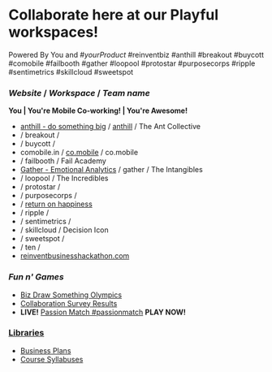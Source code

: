 # Collaborate here at our Playful workspaces!
 Powered By You and #*yourProduct*
 #reinventbiz #anthill #breakout #buycott #comobile #failbooth #gather #loopool #protostar #purposecorps #ripple #sentimetrics #skillcloud #sweetspot

### *Website* / *Workspace* / *Team name*
__You | You're Mobile Co-working! | You're Awesome!__
* [anthill - do something big](http://getanthill.com) / [anthill](https://github.com/defsan/anthill) / The Ant Collective
* / breakout /
* / buycott /
* comobile.in / [co.mobile](https://github.com/comobile/reinventbiz/tree/master/co.mobile) / co.mobile
* / failbooth / Fail Academy
* [Gather - Emotional Analytics](http://dribbble.com/shots/598371-Gather-Emotional-Analytics) / gather / The Intangibles
* / loopool / The Incredibles
* / protostar /
* / purposecorps /
* / [return on happiness](http://www.flickr.com/photos/jaycross/sets/72157630106416928/with/7362900176/)
* / ripple /
* / sentimetrics /
* / skillcloud / Decision Icon
* / sweetspot /
* / ten /
* [reinventbusinesshackathon.com](http://reinventbusinesshackathon.com)

### *Fun n' Games*
* [Biz Draw Something Olympics](https://github.com/comobile/reinventbiz/blob/master/co.mobile/BizDrawSomethingOlympics.jpg)
* [Collaboration Survey Results](https://github.com/comobile/reinventbiz/blob/master/Collaboration_Survey_Results.png)
* **LIVE!** [Passion Match #passionmatch](https://github.com/comobile/reinventbiz/wiki/Passion-Match-%23passionmatch) **PLAY NOW!**

### [Libraries](https://github.com/comobile/reinventbiz/wiki)
* [Business Plans](https://github.com/comobile/reinventbiz/wiki/Library-of-Business-Plans)
* [Course Syllabuses](https://github.com/comobile/reinventbiz/wiki/Library-of-Course-Syllabuses)